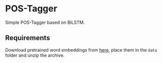 # POS-Tagger

Simple POS-Tagger based on BiLSTM.

## Requirements

Download pretrained word embeddings from [here](http://vectors.nlpl.eu/repository/11/180.zip), place them in the `data` folder and unzip the archive.